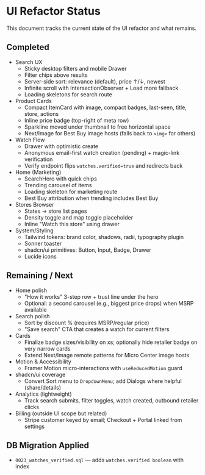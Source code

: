 # UI Refactor Status

This document tracks the current state of the UI refactor and what remains.

## Completed

- Search UX
  - Sticky desktop filters and mobile Drawer
  - Filter chips above results
  - Server-side sort: relevance (default), price ↑/↓, newest
  - Infinite scroll with IntersectionObserver + Load more fallback
  - Loading skeletons for search route
- Product Cards
  - Compact ItemCard with image, compact badges, last-seen, title, store, actions
  - Inline price badge (top-right of meta row)
  - Sparkline moved under thumbnail to free horizontal space
  - Next/Image for Best Buy image hosts (falls back to `<img>` for others)
- Watch Flow
  - Drawer with optimistic create
  - Anonymous email-first watch creation (pending) + magic-link verification
  - Verify endpoint flips `watches.verified=true` and redirects back
- Home (Marketing)
  - SearchHero with quick chips
  - Trending carousel of items
  - Loading skeleton for marketing route
  - Best Buy attribution when trending includes Best Buy
- Stores Browser
  - States → store list pages
  - Density toggle and map toggle placeholder
  - Inline "Watch this store" using drawer
- System/Styling
  - Tailwind tokens: brand color, shadows, radii, typography plugin
  - Sonner toaster
  - shadcn/ui primitives: Button, Input, Badge, Drawer
  - Lucide icons

## Remaining / Next

- Home polish
  - "How it works" 3-step row + trust line under the hero
  - Optional: a second carousel (e.g., biggest price drops) when MSRP available
- Search polish
  - Sort by discount % (requires MSRP/regular price)
  - "Save search" CTA that creates a watch for current filters
- Cards
  - Finalize badge sizes/visibility on xs; optionally hide retailer badge on very narrow cards
  - Extend Next/Image remote patterns for Micro Center image hosts
- Motion & Accessibility
  - Framer Motion micro-interactions with `useReducedMotion` guard
- shadcn/ui coverage
  - Convert Sort menu to `DropdownMenu`; add Dialogs where helpful (share/details)
- Analytics (lightweight)
  - Track search submits, filter toggles, watch created, outbound retailer clicks
- Billing (outside UI scope but related)
  - Stripe customer keyed by email; Checkout + Portal linked from settings

## DB Migration Applied

- `0023_watches_verified.sql` — adds `watches.verified boolean` with index

